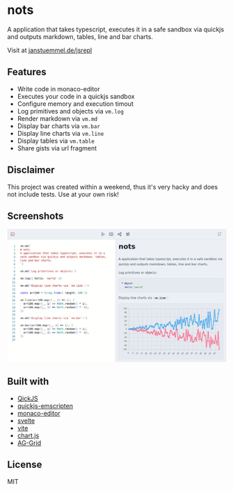 # nots

A application that takes typescript, executes it in a safe sandbox via quickjs and outputs markdown, tables, line and bar charts. 

Visit at [janstuemmel.de/jsrepl](https://janstuemmel.de/jsrepl/)

## Features

* Write code in monaco-editor
* Executes your code in a quickjs sandbox
* Configure memory and execution timout 
* Log primitives and objects via `vm.log`
* Render markdown via `vm.md`
* Display bar charts via `vm.bar`
* Display line charts via `vm.line`
* Display tables via `vm.table`
* Share gists via url fragment

## Disclaimer

This project was created within a weekend, thus it's very hacky 
and does not include tests. Use at your own risk!

## Screenshots

<picture>
  <source media="(prefers-color-scheme: dark)" srcset="./docs/screen-dark.png">
  <img src="./docs/screen-light.png">
</picture>


## Built with

* [QickJS](https://bellard.org/quickjs/)
* [quickjs-emscripten](https://github.com/justjake/quickjs-emscripten)
* [monaco-editor](https://microsoft.github.io/monaco-editor/)
* [svelte](https://svelte.dev/)
* [vite](https://vitejs.dev/)
* [chart.js](https://www.chartjs.org/)
* [AG-Grid](https://www.ag-grid.com/)

## License

MIT
